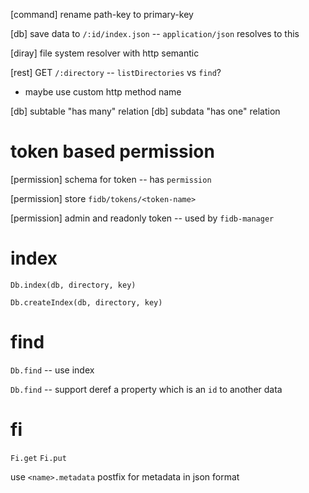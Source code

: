 [command] rename path-key to primary-key

[db] save data to `/:id/index.json` -- `application/json` resolves to this

[diray] file system resolver with http semantic

[rest] GET `/:directory` -- `listDirectories` vs `find`?

- maybe use custom http method name

[db] subtable "has many" relation
[db] subdata "has one" relation

# token based permission

[permission] schema for token -- has `permission`

[permission] store `fidb/tokens/<token-name>`

[permission] admin and readonly token -- used by `fidb-manager`

# index

`Db.index(db, directory, key)`

`Db.createIndex(db, directory, key)`

# find

`Db.find` -- use index

`Db.find` -- support deref a property which is an `id` to another data

# fi

`Fi.get`
`Fi.put`

use `<name>.metadata` postfix for metadata in json format
